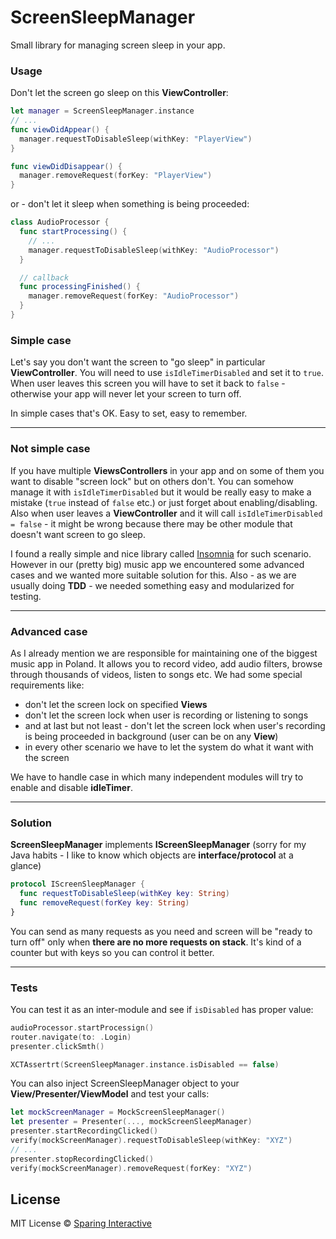 # ScreenSleepManager

Small library for managing screen sleep in your app.

### Usage
Don't let the screen go sleep on this **ViewController**:
```swift
let manager = ScreenSleepManager.instance
// ...
func viewDidAppear() {
  manager.requestToDisableSleep(withKey: "PlayerView")
}

func viewDidDisappear() {
  manager.removeRequest(forKey: "PlayerView")
}
```
or  - don't let it sleep when something is being proceeded:
```swift
class AudioProcessor {
  func startProcessing() {
    // ... 
    manager.requestToDisableSleep(withKey: "AudioProcessor")
  }

  // callback
  func processingFinished() {
    manager.removeRequest(forKey: "AudioProcessor")
  }
}
```

### Simple case
Let's say you don't want the screen to "go sleep" in particular **ViewController**. You will need to use `isIdleTimerDisabled` and set it to `true`. When user leaves this screen you will have to set it back to `false` - otherwise your app will never let your screen to turn off. 

In simple cases that's OK. Easy to set, easy to remember.

---
### Not simple case
If you have multiple **ViewsControllers** in your app and on some of them you want to disable "screen lock" but on others don't.
You can somehow manage it with `isIdleTimerDisabled` but it would be really easy to make a mistake (`true` instead of `false` etc.) or just forget about enabling/disabling. Also when user leaves a **ViewController** and it will call `isIdleTimerDisabled = false` - it might be wrong because there may be other module that doesn't want screen to go sleep.

I found a really simple and nice library called [Insomnia](https://github.com/ochococo/Insomnia) for such scenario.
However in our (pretty big) music app we encountered some advanced cases and we wanted more suitable solution for this. Also - as we are usually doing **TDD** - we needed something easy and modularized for testing.

---
### Advanced case
As I already mention we are responsible for maintaining one of the biggest music app in Poland. It allows you to record video, add audio filters, browse through thousands of videos, listen to songs etc. 
We had some special requirements like:

 - don't let the screen lock on specified **Views**
 - don't let the screen lock when user is recording or listening to songs
 - and at last but not least - don't let the screen lock when user's recording is being proceeded in background (user can be on any **View**)
 - in every other scenario we have to let the system do what it want with the screen

We have to handle case in which many independent modules will try to enable and disable **idleTimer**.

---
### Solution
**ScreenSleepManager** implements **IScreenSleepManager** (sorry for my Java habits - I like to know which objects are **interface/protocol** at a glance)
```swift
protocol IScreenSleepManager {
  func requestToDisableSleep(withKey key: String)
  func removeRequest(forKey key: String)
}
```

You can send as many requests as you need and screen will be "ready to turn off" only when **there are no more requests on stack**. It's kind of a counter but with keys so you can control it better.


---
### Tests
You can test it as an inter-module and see if `isDisabled` has proper value:
```swift
audioProcessor.startProcessign()
router.navigate(to: .Login)
presenter.clickSmth()

XCTAssertrt(ScreenSleepManager.instance.isDisabled == false)
```

You can also inject ScreenSleepManager object to your **View/Presenter/ViewModel** and test your calls:
```swift
let mockScreenManager = MockScreenSleepManager()
let presenter = Presenter(..., mockScreenSleepManager)
presenter.startRecordingClicked()
verify(mockScreenManager).requestToDisableSleep(withKey: "XYZ")
// ...
presenter.stopRecordingClicked()
verify(mockScreenManager).removeRequest(forKey: "XYZ")
``` 
## License
MIT License © [Sparing Interactive](https://github.com/SparingSoftware)
